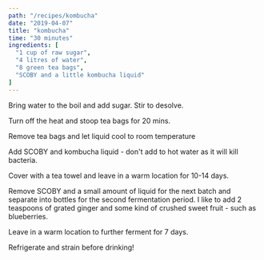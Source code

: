 ```yaml
---
path: "/recipes/kombucha"
date: "2019-04-07"
title: "kombucha"
time: "30 minutes"
ingredients: [
  "1 cup of raw sugar",
  "4 litres of water",
  "8 green tea bags",
  "SCOBY and a little kombucha liquid"
]
---
```


Bring water to the boil and add sugar. Stir to desolve.

Turn off the heat and stoop tea bags for 20 mins.

Remove tea bags and let liquid cool to room temperature

Add SCOBY and kombucha liquid - don't add to hot water as it will kill bacteria.

Cover with a tea towel and leave in a warm location for 10-14 days.

Remove SCOBY and a small amount of liquid for the next batch and separate into bottles for the second fermentation period. I like to add 2 teaspoons of grated ginger and some kind of crushed sweet fruit - such as blueberries.

Leave in a warm location to further ferment for 7 days.

Refrigerate and strain before drinking!